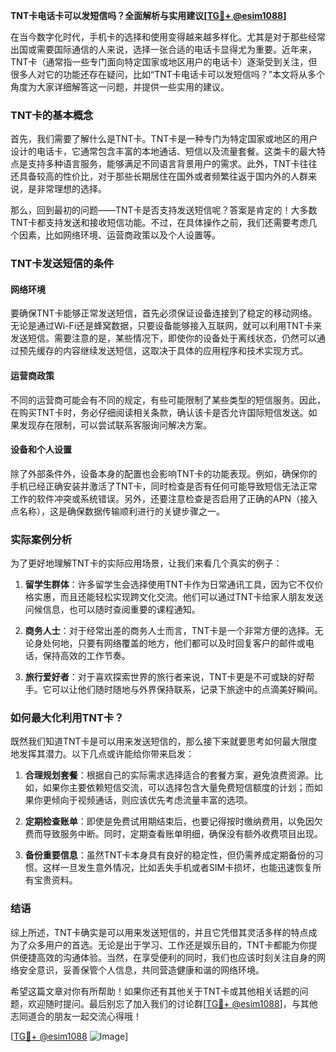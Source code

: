 **TNT卡电话卡可以发短信吗？全面解析与实用建议[[TG💪+ @esim1088](https://t.me/s/esim1088)]**

在当今数字化时代，手机卡的选择和使用变得越来越多样化。尤其是对于那些经常出国或需要国际通信的人来说，选择一张合适的电话卡显得尤为重要。近年来，TNT卡（通常指一些专门面向特定国家或地区用户的电话卡）逐渐受到关注，但很多人对它的功能还存在疑问，比如“TNT卡电话卡可以发短信吗？”本文将从多个角度为大家详细解答这一问题，并提供一些实用的建议。

### TNT卡的基本概念

首先，我们需要了解什么是TNT卡。TNT卡是一种专门为特定国家或地区的用户设计的电话卡，它通常包含丰富的本地通话、短信以及流量套餐。这类卡的最大特点是支持多种语言服务，能够满足不同语言背景用户的需求。此外，TNT卡往往还具备较高的性价比，对于那些长期居住在国外或者频繁往返于国内外的人群来说，是非常理想的选择。

那么，回到最初的问题——TNT卡是否支持发送短信呢？答案是肯定的！大多数TNT卡都支持发送和接收短信功能。不过，在具体操作之前，我们还需要考虑几个因素，比如网络环境、运营商政策以及个人设置等。

### TNT卡发送短信的条件

#### 网络环境

要确保TNT卡能够正常发送短信，首先必须保证设备连接到了稳定的移动网络。无论是通过Wi-Fi还是蜂窝数据，只要设备能够接入互联网，就可以利用TNT卡来发送短信。需要注意的是，某些情况下，即使你的设备处于离线状态，仍然可以通过预先缓存的内容继续发送短信，这取决于具体的应用程序和技术实现方式。

#### 运营商政策

不同的运营商可能会有不同的规定，有些可能限制了某些类型的短信服务。因此，在购买TNT卡时，务必仔细阅读相关条款，确认该卡是否允许国际短信发送。如果发现存在限制，可以尝试联系客服询问解决方案。

#### 设备和个人设置

除了外部条件外，设备本身的配置也会影响TNT卡的功能表现。例如，确保你的手机已经正确安装并激活了TNT卡，同时检查是否有任何可能导致短信无法正常工作的软件冲突或系统错误。另外，还要注意检查是否启用了正确的APN（接入点名称），这是确保数据传输顺利进行的关键步骤之一。

### 实际案例分析

为了更好地理解TNT卡的实际应用场景，让我们来看几个真实的例子：

1. **留学生群体**：许多留学生会选择使用TNT卡作为日常通讯工具，因为它不仅价格实惠，而且还能轻松实现跨文化交流。他们可以通过TNT卡给家人朋友发送问候信息，也可以随时查阅重要的课程通知。

2. **商务人士**：对于经常出差的商务人士而言，TNT卡是一个非常方便的选择。无论身处何地，只要有网络覆盖的地方，他们都可以及时回复客户的邮件或电话，保持高效的工作节奏。

3. **旅行爱好者**：对于喜欢探索世界的旅行者来说，TNT卡更是不可或缺的好帮手。它可以让他们随时随地与外界保持联系，记录下旅途中的点滴美好瞬间。

### 如何最大化利用TNT卡？

既然我们知道TNT卡是可以用来发送短信的，那么接下来就要思考如何最大限度地发挥其潜力。以下几点或许能给你带来启发：

1. **合理规划套餐**：根据自己的实际需求选择适合的套餐方案，避免浪费资源。比如，如果你主要依赖短信交流，可以选择包含大量免费短信额度的计划；而如果你更倾向于视频通话，则应该优先考虑流量丰富的选项。

2. **定期检查账单**：即使是免费试用期结束后，也要记得按时缴纳费用，以免因欠费而导致服务中断。同时，定期查看账单明细，确保没有额外收费项目出现。

3. **备份重要信息**：虽然TNT卡本身具有良好的稳定性，但仍需养成定期备份的习惯。这样一旦发生意外情况，比如丢失手机或者SIM卡损坏，也能迅速恢复所有宝贵资料。

### 结语

综上所述，TNT卡确实是可以用来发送短信的，并且它凭借其灵活多样的特点成为了众多用户的首选。无论是出于学习、工作还是娱乐目的，TNT卡都能为你提供便捷高效的沟通体验。当然，在享受便利的同时，我们也应该时刻关注自身的网络安全意识，妥善保管个人信息，共同营造健康和谐的网络环境。

希望这篇文章对你有所帮助！如果你还有其他关于TNT卡或其他相关话题的问题，欢迎随时提问。最后别忘了加入我们的讨论群[[TG💪+ @esim1088](https://t.me/s/esim1088)]，与其他志同道合的朋友一起交流心得哦！

[[TG💪+ @esim1088](https://t.me/s/esim1088) ![Image](https://i.postimg.cc/4NQfJmqS/Snipaste-2025-05-13-00-14-12.png)]